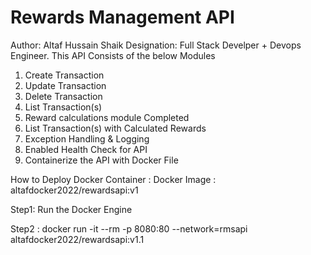 # Rewards Management API
Author: Altaf Hussain Shaik
Designation: Full Stack Develper + Devops Engineer.
This API Consists of the below Modules
1. Create Transaction
2. Update Transaction
3. Delete Transaction
4. List Transaction(s)
5. Reward calculations module Completed
6. List Transaction(s) with Calculated Rewards
7. Exception Handling & Logging
8. Enabled Health Check for API
9. Containerize the API with Docker File

How to Deploy Docker Container :
Docker Image : altafdocker2022/rewardsapi:v1

Step1: Run the Docker Engine

Step2 : docker run -it --rm -p 8080:80 --network=rmsapi altafdocker2022/rewardsapi:v1.1
